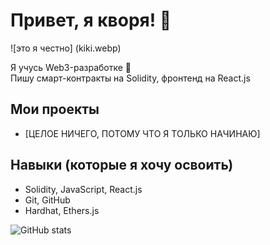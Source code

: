 # Привет, я кворя! 👋

![это я честно] (kiki.webp)

Я учусь Web3-разработке 🚀  
Пишу смарт-контракты на Solidity, фронтенд на React.js  

## Мои проекты
- [ЦЕЛОЕ НИЧЕГО, ПОТОМУ ЧТО Я ТОЛЬКО НАЧИНАЮ]

## Навыки (которые я хочу освоить)
- Solidity, JavaScript, React.js
- Git, GitHub
- Hardhat, Ethers.js

![GitHub stats](https://github-readme-stats.vercel.app/api?username=quarylaniel&show_icons=true)
